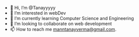 - 👋 Hi, I’m @Tanayyyyy
- 👀 I’m interested in webDev
- 🌱 I’m currently learning Computer Science and Engineering
- 💞️ I’m looking to collaborate on web development
- 📫 How to reach me manntanayverma@gmail.com.

<!---
Tanayyyyy/Tanayyyyy is a ✨ special ✨ repository because its `README.md` (this file) appears on your GitHub profile.
You can click the Preview link to take a look at your changes.
--->
